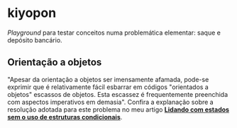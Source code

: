 # kiyopon

_Playground_ para testar conceitos numa problemática elementar: saque e depósito bancário.

## Orientação a objetos

"Apesar da orientação a objetos ser imensamente afamada, pode-se exprimir que é relativamente fácil esbarrar em códigos "orientados a objetos" escassos de objetos. Esta escassez é frequentemente preenchida com aspectos imperativos em demasia". Confira a explanação sobre a resolução adotada para este problema no meu artigo **[Lidando com estados sem o uso de estruturas condicionais](https://www.linkedin.com/pulse/orienta%C3%A7%C3%A3o-objetos-1-lidando-com-estados-sem-o-uso-de-rodrigo-ghiorzi/)**.